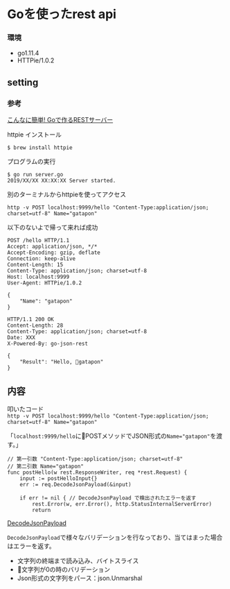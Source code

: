 # Goを使ったrest api

### 環境

 - go1.11.4
 - HTTPie/1.0.2

## setting

### 参考

[こんなに簡単! Goで作るRESTサーバー](https://qiita.com/suin/items/f32fa82d6c35a34e8d16)


httpie インストール<br>

```
$ brew install httpie
```

プログラムの実行

```
$ go run server.go
2019/XX/XX XX:XX:XX Server started.
```

別のターミナルからhttpieを使ってアクセス

```
http -v POST localhost:9999/hello "Content-Type:application/json; charset=utf-8" Name="gatapon"
```

以下のないよで帰って来れば成功

```shell
POST /hello HTTP/1.1
Accept: application/json, */*
Accept-Encoding: gzip, deflate
Connection: keep-alive
Content-Length: 15
Content-Type: application/json; charset=utf-8
Host: localhost:9999
User-Agent: HTTPie/1.0.2

{
    "Name": "gatapon"
}

HTTP/1.1 200 OK
Content-Length: 28
Content-Type: application/json; charset=utf-8
Date: XXX
X-Powered-By: go-json-rest

{
    "Result": "Hello, gatapon"
}
```

## 内容

叩いたコード<br>
`http -v POST localhost:9999/hello "Content-Type:application/json; charset=utf-8" Name="gatapon"`

「`localhost:9999/hello`にPOSTメソッドでJSON形式の`Name="gatapon"`を渡す。」

```golang
// 第一引数 "Content-Type:application/json; charset=utf-8"
// 第二引数 Name="gatapon"
func postHello(w rest.ResponseWriter, req *rest.Request) {
	input := postHelloInput{}
    err := req.DecodeJsonPayload(&input)

	if err != nil { // DecodeJsonPayload で検出されたエラーを返す
		rest.Error(w, err.Error(), http.StatusInternalServerError)
		return
```

[DecodeJsonPayload](https://github.com/ant0ine/go-json-rest/blob/ebb33769ae013bd5f518a8bac348c310dea768b8/rest/request.go#L34) 

`DecodeJsonPayload`で様々なバリデーションを行なっており、当てはまった場合はエラーを返す。<br>

 - 文字列の終端まで読み込み、バイトスライス
 - 文字列が0の時のバリデーション
 - Json形式の文字列をパース：json.Unmarshal

